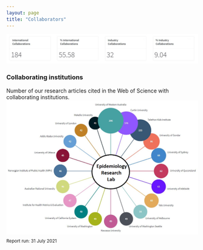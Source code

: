 ```yaml
---
layout: page
title: "Collaborators"
---
```


<img src="/assets/collaboration stats.jpg" width="600" alt="Collaboration statistics">  

### Collaborating institutions
Number of our research articles cited in the Web of Science with collaborating institutions.  
<img src="/assets/Collaborators.png" width="600" alt="Collaborating institutions">  
<sub>Report run: 31 July 2021</sub>



